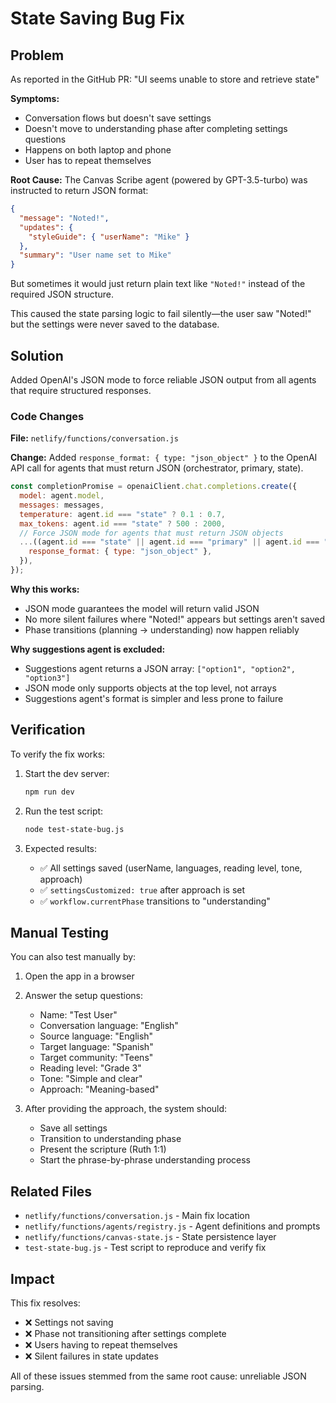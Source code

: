 # State Saving Bug Fix

## Problem

As reported in the GitHub PR: "UI seems unable to store and retrieve state"

**Symptoms:**
- Conversation flows but doesn't save settings
- Doesn't move to understanding phase after completing settings questions
- Happens on both laptop and phone
- User has to repeat themselves

**Root Cause:**
The Canvas Scribe agent (powered by GPT-3.5-turbo) was instructed to return JSON format:
```json
{
  "message": "Noted!",
  "updates": {
    "styleGuide": { "userName": "Mike" }
  },
  "summary": "User name set to Mike"
}
```

But sometimes it would just return plain text like `"Noted!"` instead of the required JSON structure.

This caused the state parsing logic to fail silently—the user saw "Noted!" but the settings were never saved to the database.

## Solution

Added OpenAI's JSON mode to force reliable JSON output from all agents that require structured responses.

### Code Changes

**File:** `netlify/functions/conversation.js`

**Change:** Added `response_format: { type: "json_object" }` to the OpenAI API call for agents that must return JSON (orchestrator, primary, state).

```javascript
const completionPromise = openaiClient.chat.completions.create({
  model: agent.model,
  messages: messages,
  temperature: agent.id === "state" ? 0.1 : 0.7,
  max_tokens: agent.id === "state" ? 500 : 2000,
  // Force JSON mode for agents that must return JSON objects
  ...((agent.id === "state" || agent.id === "primary" || agent.id === "orchestrator") && {
    response_format: { type: "json_object" },
  }),
});
```

**Why this works:**
- JSON mode guarantees the model will return valid JSON
- No more silent failures where "Noted!" appears but settings aren't saved
- Phase transitions (planning → understanding) now happen reliably

**Why suggestions agent is excluded:**
- Suggestions agent returns a JSON array: `["option1", "option2", "option3"]`
- JSON mode only supports objects at the top level, not arrays
- Suggestions agent's format is simpler and less prone to failure

## Verification

To verify the fix works:

1. Start the dev server:
   ```bash
   npm run dev
   ```

2. Run the test script:
   ```bash
   node test-state-bug.js
   ```

3. Expected results:
   - ✅ All settings saved (userName, languages, reading level, tone, approach)
   - ✅ `settingsCustomized: true` after approach is set
   - ✅ `workflow.currentPhase` transitions to "understanding"

## Manual Testing

You can also test manually by:

1. Open the app in a browser
2. Answer the setup questions:
   - Name: "Test User"
   - Conversation language: "English"
   - Source language: "English"
   - Target language: "Spanish"
   - Target community: "Teens"
   - Reading level: "Grade 3"
   - Tone: "Simple and clear"
   - Approach: "Meaning-based"

3. After providing the approach, the system should:
   - Save all settings
   - Transition to understanding phase
   - Present the scripture (Ruth 1:1)
   - Start the phrase-by-phrase understanding process

## Related Files

- `netlify/functions/conversation.js` - Main fix location
- `netlify/functions/agents/registry.js` - Agent definitions and prompts
- `netlify/functions/canvas-state.js` - State persistence layer
- `test-state-bug.js` - Test script to reproduce and verify fix

## Impact

This fix resolves:
- ❌ Settings not saving
- ❌ Phase not transitioning after settings complete
- ❌ Users having to repeat themselves
- ❌ Silent failures in state updates

All of these issues stemmed from the same root cause: unreliable JSON parsing.
